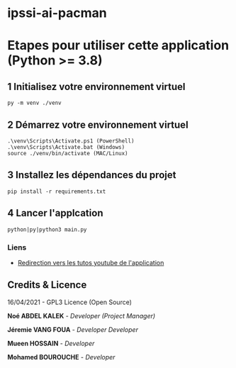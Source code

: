 # ipssi-ai-pacman
# Etapes pour utiliser cette application (Python >= 3.8)

## 1 Initialisez votre environnement virtuel
`py -m venv ./venv`

## 2 Démarrez votre environnement virtuel
```
.\venv\Scripts\Activate.ps1 (PowerShell)
.\venv\Scripts\Activate.bat (Windows)
source ./venv/bin/activate (MAC/Linux)
```

## 3 Installez les dépendances du projet
`pip install -r requirements.txt`

## 4 Lancer l'applcation
`python|py|python3 main.py`


### Liens
- [Redirection vers les tutos youtube de l'application](hhttps://www.youtube.com/watch?v=ZdwRcte00oU&list=PLryDJVmh-ww3AMl8NSjp9YygWWTOfePu7&index=21)

## Credits & Licence
16/04/2021 - GPL3 Licence (Open Source)

**Noé ABDEL KALEK**  - *Developer (Project Manager)*

**Jéremie VANG FOUA**  - *Developer Developer*

**Mueen HOSSAIN**  - *Developer*    

**Mohamed BOUROUCHE** - *Developer*
